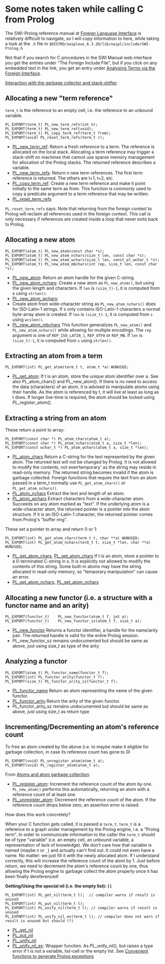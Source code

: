# Some notes taken while calling C from Prolog

The SWI-Prolog reference manual at [Foreign Language Interface](https://eu.swi-prolog.org/pldoc/man?section=foreign) is 
relatively difficult to navigate, so I will copy information to here, while taking a look at the `.h` file
in `$DISTRO/swiplexe_8.3.20/lib/swipl/include/SWI-Prolog.h`

Not that if you search for C procedures in the SWI Manual web interface you get the entries under
"The Foreign Include File", but if you click on any embedded text in the link, you get an entry under
[Analysing Terms via the Foreign Interface](https://eu.swi-prolog.org/pldoc/man?section=foreign-term-analysis).

[Interaction with the garbage collector and stack-shifter](https://eu.swi-prolog.org/pldoc/man?section=foreign-gc)

## Allocating a new "term reference"

`term_t` is the reference to an empty cell, i.e. the reference to an unbound variable. 

```
PL_EXPORT(term_t) PL_new_term_refs(int n);
PL_EXPORT(term_t) PL_new_term_ref(void);
PL_EXPORT(term_t) PL_copy_term_ref(term_t from);
PL_EXPORT(void) PL_reset_term_refs(term_t r);
```

- [PL_new_term_ref](https://eu.swi-prolog.org/pldoc/doc_for?object=c%28%27PL_new_term_ref%27%29):
  Return a fresh reference to a term. The reference is allocated on the local stack.
  Allocating a term reference may trigger a stack-shift on machines that cannot use sparse
  memory management for allocation of the Prolog stacks. The returned reference describes a variable.
- [PL_new_term_refs](https://eu.swi-prolog.org/pldoc/doc_for?object=c%28%27PL_new_term_refs%27%29):
  Return n new term references. The first term reference is returned. The others are t+1, t+2, etc. 
- [PL_copy_term_ref](https://eu.swi-prolog.org/pldoc/doc_for?object=c%28%27PL_copy_term_ref%27%29):
  Create a new term reference and make it point initially to the same term as from. This function 
  is commonly used to copy a predicate argument to a term reference that may be written.
- [PL_reset_term_refs](https://eu.swi-prolog.org/pldoc/doc_for?object=c%28%27PL_reset_term_refs%27%29)


`PL_reset_term_refs` says:  Note that returning from the foreign context to Prolog will reclaim all 
references used in the foreign context. This call is only necessary if references are created inside
a loop that never exits back to Prolog. 

## Allocating a new atom

```
PL_EXPORT(atom_t) PL_new_atom(const char *s);
PL_EXPORT(atom_t) PL_new_atom_nchars(size_t len, const char *s);
PL_EXPORT(atom_t) PL_new_atom_wchars(size_t len, const pl_wchar_t *s);
PL_EXPORT(atom_t) PL_new_atom_mbchars(int rep, size_t len, const char *s);
```

- [PL_new_atom](https://eu.swi-prolog.org/pldoc/doc_for?object=c%28%27PL_new_atom%27%29):
   Return an atom handle for the given C-string.
- [PL_new_atom_nchars](https://eu.swi-prolog.org/pldoc/doc_for?object=c%28%27PL_new_atom_nchars%27%29):
  Create a new atom as `PL_new_atom()`, but using the given length and characters. If `len` is `(size_t)-1`,
  it is computed from s using `strlen()`.
- [PL_new_atom_wchars](https://eu.swi-prolog.org/pldoc/doc_for?object=c%28%27PL_new_atom_wchars%27%29): 
- Create atom from wide-character string as `PL_new_atom_nchars()` does for ISO-Latin-1 strings.
  If s only contains ISO-Latin-1 characters a normal byte-array atom is created. If `len` is
  `(size_t)-1`, it is computed from `s` using `wcslen()`.
- [PL_new_atom_mbchars](https://eu.swi-prolog.org/pldoc/doc_for?object=c%28%27PL_new_atom_mbchars%27%29)
  This function generalizes `PL_new_atom()` and `PL_new_atom_nchars()` while allowing for multiple encodings.
  The `rep` argument is one of `REP_ISO_LATIN_1`, `REP_UTF8` or `REP_MB`. If `len` is `(size_t)-1`,
  it is computed from `s` using `strlen()`.

## Extracting an atom from a term

```
PL_EXPORT(int) PL_get_atom(term_t t, atom_t *a) WUNUSED;
```

- [PL_get_atom](https://eu.swi-prolog.org/pldoc/doc_for?object=c%28%27PL_get_atom%27%29): 
  If t is an atom, store the unique atom identifier over a. See also PL_atom_chars() and 
  PL_new_atom(). If there is no need to access the data (characters) of an atom, it is
  advised to manipulate atoms using their handle. As the atom is referenced by t, 
  it will live at least as long as t does. If longer live-time is required, the atom 
  should be locked using PL_register_atom().

## Extracting a string from an atom

These return a point to array:

```
PL_EXPORT(const char *) PL_atom_chars(atom_t a);
PL_EXPORT(const char *) PL_atom_nchars(atom_t a, size_t *len);
PL_EXPORT(const wchar_t *) PL_atom_wchars(atom_t a, size_t *len);
```

- [PL_atom_chars](https://eu.swi-prolog.org/pldoc/doc_for?object=c%28%27PL_atom_chars%27%29)
  Return a C-string for the text represented by the given atom. The returned text will not be 
  changed by Prolog. It is not allowed to modify the contents, not even‘temporary' as the string may 
  reside in read-only memory. The returned string becomes invalid if the atom is garbage collected.
  Foreign functions that require the text from an atom passed in a term_t normally use
  `PL_get_atom_chars()` or `PL_get_atom_nchars()`.
- [PL_atom_nchars](https://eu.swi-prolog.org/pldoc/doc_for?object=c%28%27PL_atom_nchars%27%29)
  Extract the text and length of an atom.
- [PL_atom_wchars](https://eu.swi-prolog.org/pldoc/doc_for?object=c%28%27PL_atom_wchars%27%29)
  Extract characters from a wide-character atom. Succeeds on any atom marked as "text". If
  the underlying atom is a wide-character atom, the returned pointer is a pointer into
  the atom structure. If it is an ISO-Latin-1 character, the returned pointer comes from
  Prolog's "buffer ring". 

These set a pointer to array and return 0 or 1:

```
PL_EXPORT(int) PL_get_atom_chars(term_t t, char **a) WUNUSED;
PL_EXPORT(int) PL_get_atom_nchars(term_t t, size_t *len, char **a) WUNUSED;
```

- [PL_get_atom_chars](https://eu.swi-prolog.org/pldoc/doc_for?object=c%28%27PL_get_atom_chars%27%29),
  [PL_get_atom_chars](https://eu.swi-prolog.org/pldoc/man?CAPI=PL_get_atom_chars)
  If t is an atom, store a pointer to a 0-terminated C-string in s. It is
  explicitly not allowed to modify the contents of this string. 
  Some built-in atoms may have the string allocated in read-only memory,
  so "temporary manipulation" can cause an error.
- [PL_get_atom_nchars](https://eu.swi-prolog.org/pldoc/doc_for?object=c%28%27PL_get_atom_nchars%27%29),
  [PL_get_atom_nchars](https://eu.swi-prolog.org/pldoc/man?CAPI=PL_get_atom_nchars)


## Allocating a new functor (i.e. a structure with a functor name and an arity)

```
PL_EXPORT(functor_t)    PL_new_functor(atom_t f, int a);
PL_EXPORT(functor_t)    PL_new_functor_sz(atom_t f, size_t a);
```

- [PL_new_functor](https://eu.swi-prolog.org/pldoc/doc_for?object=c%28%27PL_new_functor%27%29)
  Returns a functor identifier, a handle for the name/arity pair. The returned handle is valid
  for the entire Prolog session.
- PL_new_functor_sz remains undocumented but should be same as above, just using size_t as
  type of the arity

## Analyzing a functor

```
PL_EXPORT(atom_t) PL_functor_name(functor_t f);
PL_EXPORT(int) PL_functor_arity(functor_t f);
PL_EXPORT(size_t) PL_functor_arity_sz(functor_t f);
```

- [PL_functor_name](https://eu.swi-prolog.org/pldoc/doc_for?object=c%28%27PL_functor_name%27%29)
  Return an atom representing the name of the given functor.
- [PL_functor_arity](https://eu.swi-prolog.org/pldoc/doc_for?object=c%28%27PL_functor_arity%27%29)
  Return the arity of the given functor.
- PL_functor_arity_sz remains undocumented but should be same as above, just using size_t as
  return type

## Incrementing/Decrementing an atom's reference count

To free an atom created by the above (i.e. to maybe make it eligible for garbage collection, in
case its reference count has gone to 0)

```
PL_EXPORT(void) PL_unregister_atom(atom_t a);
PL_EXPORT(void) PL_register_atom(atom_t a);
```

From [Atoms and atom garbage collection](https://eu.swi-prolog.org/pldoc/man?section=atomgc):

- [PL_register_atom](https://eu.swi-prolog.org/pldoc/doc_for?object=c%28%27PL_register_atom%27%29):
  Increment the reference count of the atom by one.
  `PL_new_atom()` performs this automatically, returning an atom with a reference count of at least one.
- [PL_unregister_atom](https://eu.swi-prolog.org/pldoc/doc_for?object=c%28%27PL_unregister_atom%27%29):
  Decrement the reference count of the atom. If the reference count drops below zero, an assertion error is raised.

How does this work concretely?

When your C function gets called, it is passed a `term_t`. `term_t` is a reference to a graph under
management by the Prolog engine, i.e. a "Prolog term". In order to communicate information to the
caller the `term_t` should be of type "variable" (i.e. an empty cell, an unbound variable, a 
representation of lack of knowledge). We don't care how that variable is named (maybe `X`
or `_`) and actually can't find out. It could not even have a name. No matter: we just fill it with
the newly allocated atom. If I understand correctly, this will increase the reference count of the
atom by 1. Just before return, we need to decrement the atom's reference count by one, thus allowing
the Prolog engine to garbage collect the atom properly once it has been finally dereferenced!






**Getting/Using the special nil (i.e. the empty list): `[]`**

```
PL_EXPORT(int) PL_get_nil(term_t l);  // compiler warns if result is unused
PL_EXPORT(int) PL_put_nil(term_t l);
PL_EXPORT(int) PL_unify_nil(term_t l); // compiler warns if result is unused
PL_EXPORT(int) PL_unify_nil_ex(term_t l); // compiler does not warn if result is unused but should (?)
```

- [PL_get_nil](https://eu.swi-prolog.org/pldoc/doc_for?object=c%28%27PL_get_nil%27%29)
- [PL_put_nil](https://eu.swi-prolog.org/pldoc/doc_for?object=c%28%27PL_put_nil%27%29)
- [PL_unify_nil](https://eu.swi-prolog.org/pldoc/doc_for?object=c%28%27PL_unify_nil%27%29)
- [PL_unify_nil_ex](https://eu.swi-prolog.org/pldoc/doc_for?object=c(%27PL_unify_nil_ex%27)):
  Wrapper function. As PL_unify_nil(), but raises a type error if t is not a variable, list-cell or the empty list.
  See [Convenient functions to generate Prolog exceptions](https://eu.swi-prolog.org/pldoc/man?section=cerror)

